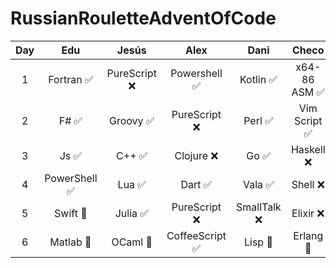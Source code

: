 # RussianRouletteAdventOfCode

|  Day  |     Edu      |    Jesús     |      Alex      |    Dani     |    Checo     |   Óscar   |    Padilla    |
| :---: | :----------: | :----------: | :------------: | :---------: | :----------: | :-------: | :-----------: |
|   1   |  Fortran ✅   | PureScript ❌ |  Powershell ✅  |  Kotlin ✅   | x64-86 ASM ✅ | Jsonnet ❌ | Objective-C ❌ |
|   2   |     F# ✅     |   Groovy ✅   |  PureScript ❌  |   Perl ✅    | Vim Script ✅ |   C# ✅    |    Shell ❌    |
|   3   |     Js ✅     |    C++ ✅     |   Clojure ❌    |    Go ✅     |  Haskell ❌   |   Lua ✅   |   Jsonnet ❌   |
|   4   | PowerShell ✅ |    Lua ✅     |    Dart  ✅     |   Vala ✅    |   Shell  ❌   |   J  🚧    | PureScript ❌  |
|   5   |   Swift 🚧    |   Julia ✅    |  PureScript ❌  | SmallTalk ❌ |  Elixir  ❌   | Julia  ✅  |     JS 🚧      |
|   6   |   Matlab 🚧   |   OCaml 🚧    | CoffeeScript ✅ |   Lisp 🚧    |   Erlang 🚧   |  ABAP 🚧   | Objective-C 🚧 |



